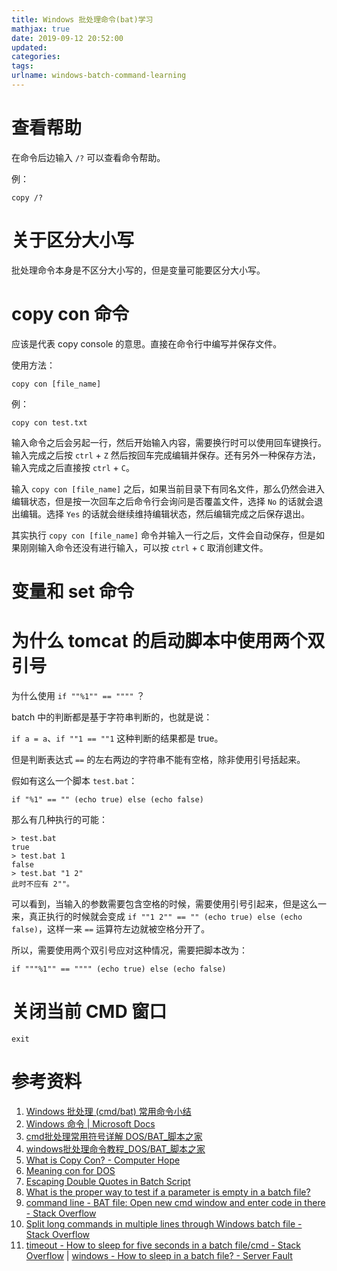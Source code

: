 ```yaml
---
title: Windows 批处理命令(bat)学习
mathjax: true
date: 2019-09-12 20:52:00
updated:
categories:
tags:
urlname: windows-batch-command-learning
---
```




<!-- more -->

# 查看帮助

在命令后边输入 `/?` 可以查看命令帮助。

例：

```
copy /?
```



# 关于区分大小写

批处理命令本身是不区分大小写的，但是变量可能要区分大小写。



# copy con 命令

应该是代表 copy console 的意思。直接在命令行中编写并保存文件。

使用方法：

```
copy con [file_name]
```

例：

```
copy con test.txt
```

输入命令之后会另起一行，然后开始输入内容，需要换行时可以使用回车键换行。输入完成之后按 `ctrl` + `Z` 然后按回车完成编辑并保存。还有另外一种保存方法，输入完成之后直接按 `ctrl` + `C`。

输入 `copy con [file_name]` 之后，如果当前目录下有同名文件，那么仍然会进入编辑状态，但是按一次回车之后命令行会询问是否覆盖文件，选择 `No` 的话就会退出编辑。选择 `Yes` 的话就会继续维持编辑状态，然后编辑完成之后保存退出。

其实执行 `copy con [file_name]` 命令并输入一行之后，文件会自动保存，但是如果刚刚输入命令还没有进行输入，可以按 `ctrl` + `C` 取消创建文件。





# 变量和 set 命令







# 为什么 tomcat 的启动脚本中使用两个双引号

为什么使用 `if ""%1"" == """"` ？

batch 中的判断都是基于字符串判断的，也就是说：

`if a = a`、`if ""1 == ""1` 这种判断的结果都是 true。

但是判断表达式 `==` 的左右两边的字符串不能有空格，除非使用引号括起来。

假如有这么一个脚本 `test.bat`：

```
if "%1" == "" (echo true) else (echo false)
```

那么有几种执行的可能：

```
> test.bat
true
> test.bat 1
false
> test.bat "1 2"
此时不应有 2""。
```

可以看到，当输入的参数需要包含空格的时候，需要使用引号引起来，但是这么一来，真正执行的时候就会变成 `if ""1 2"" == "" (echo true) else (echo false)`，这样一来 `==` 运算符左边就被空格分开了。

所以，需要使用两个双引号应对这种情况，需要把脚本改为：

```
if """%1"" == """" (echo true) else (echo false)
```



# 关闭当前 CMD 窗口

```
exit
```



# 参考资料

1. [Windows 批处理 (cmd/bat) 常用命令小结](https://wsgzao.github.io/post/windows-batch/)
2. [Windows 命令 | Microsoft Docs](https://docs.microsoft.com/zh-cn/windows-server/administration/windows-commands/windows-commands)
3. [cmd批处理常用符号详解 DOS/BAT_脚本之家](https://www.jb51.net/article/32866.htm)
4. [windows批处理命令教程_DOS/BAT_脚本之家](https://www.jb51.net/article/41322.htm)
5. [What is Copy Con? - Computer Hope](https://www.computerhope.com/jargon/c/copycon.htm)
6. [Meaning con for DOS](https://superuser.com/questions/1145347/meaning-con-for-dos)
7. [Escaping Double Quotes in Batch Script](https://stackoverflow.com/questions/562038/escaping-double-quotes-in-batch-script)
8. [What is the proper way to test if a parameter is empty in a batch file?](https://stackoverflow.com/questions/2541767/what-is-the-proper-way-to-test-if-a-parameter-is-empty-in-a-batch-file)
9. [command line - BAT file: Open new cmd window and enter code in there - Stack Overflow](https://stackoverflow.com/questions/9392874/bat-file-open-new-cmd-window-and-enter-code-in-there/28421514)
10. [Split long commands in multiple lines through Windows batch file - Stack Overflow](https://stackoverflow.com/questions/69068/split-long-commands-in-multiple-lines-through-windows-batch-file?rq=1)
11. [timeout - How to sleep for five seconds in a batch file/cmd - Stack Overflow](https://stackoverflow.com/questions/1672338/how-to-sleep-for-five-seconds-in-a-batch-file-cmd) | [windows - How to sleep in a batch file? - Server Fault](https://serverfault.com/questions/432322/how-to-sleep-in-a-batch-file)

